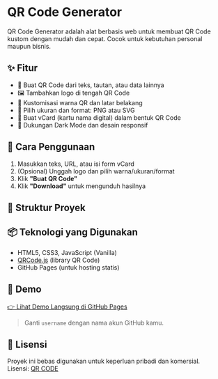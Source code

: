 # QR Code Generator

QR Code Generator adalah alat berbasis web untuk membuat QR Code kustom dengan mudah dan cepat. Cocok untuk kebutuhan personal maupun bisnis.

## ✨ Fitur

- 🔹 Buat QR Code dari teks, tautan, atau data lainnya
- 🖼️ Tambahkan logo di tengah QR Code
- 🎨 Kustomisasi warna QR dan latar belakang
- 📐 Pilih ukuran dan format: PNG atau SVG
- 👤 Buat vCard (kartu nama digital) dalam bentuk QR Code
- 🌙 Dukungan Dark Mode dan desain responsif

## 🚀 Cara Penggunaan

1. Masukkan teks, URL, atau isi form vCard
2. (Opsional) Unggah logo dan pilih warna/ukuran/format
3. Klik **"Buat QR Code"**
4. Klik **"Download"** untuk mengunduh hasilnya

## 📁 Struktur Proyek


## 📦 Teknologi yang Digunakan

- HTML5, CSS3, JavaScript (Vanilla)
- [QRCode.js]([https://github.com/soldair/node-qrcode](https://rapedia9.github.io/QR-Generator/)) (library QR Code)
- GitHub Pages (untuk hosting statis)

## 🔗 Demo

[👉 Lihat Demo Langsung di GitHub Pages](https://rapedia9.github.io/QR-Generator/)

> Ganti `username` dengan nama akun GitHub kamu.

## 📝 Lisensi

Proyek ini bebas digunakan untuk keperluan pribadi dan komersial.  
Lisensi: [QR CODE](LICENSE)
